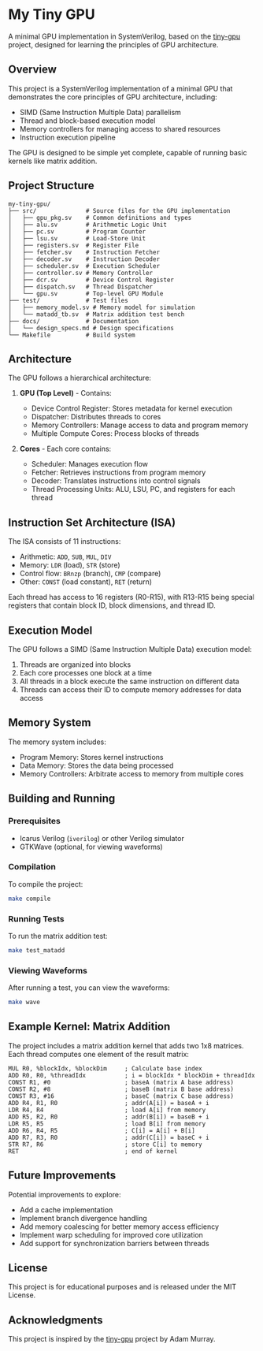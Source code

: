 # My Tiny GPU

A minimal GPU implementation in SystemVerilog, based on the [tiny-gpu](https://github.com/adamjmurray/tiny-gpu) project, designed for learning the principles of GPU architecture.

## Overview

This project is a SystemVerilog implementation of a minimal GPU that demonstrates the core principles of GPU architecture, including:

- SIMD (Same Instruction Multiple Data) parallelism
- Thread and block-based execution model
- Memory controllers for managing access to shared resources
- Instruction execution pipeline

The GPU is designed to be simple yet complete, capable of running basic kernels like matrix addition.

## Project Structure

```
my-tiny-gpu/
├── src/              # Source files for the GPU implementation
│   ├── gpu_pkg.sv    # Common definitions and types
│   ├── alu.sv        # Arithmetic Logic Unit
│   ├── pc.sv         # Program Counter
│   ├── lsu.sv        # Load-Store Unit
│   ├── registers.sv  # Register File
│   ├── fetcher.sv    # Instruction Fetcher
│   ├── decoder.sv    # Instruction Decoder
│   ├── scheduler.sv  # Execution Scheduler
│   ├── controller.sv # Memory Controller
│   ├── dcr.sv        # Device Control Register
│   ├── dispatch.sv   # Thread Dispatcher
│   └── gpu.sv        # Top-level GPU Module
├── test/             # Test files
│   ├── memory_model.sv # Memory model for simulation
│   └── matadd_tb.sv  # Matrix addition test bench
├── docs/             # Documentation
│   └── design_specs.md # Design specifications
└── Makefile          # Build system
```

## Architecture

The GPU follows a hierarchical architecture:

1. **GPU (Top Level)** - Contains:
   - Device Control Register: Stores metadata for kernel execution
   - Dispatcher: Distributes threads to cores
   - Memory Controllers: Manage access to data and program memory
   - Multiple Compute Cores: Process blocks of threads

2. **Cores** - Each core contains:
   - Scheduler: Manages execution flow
   - Fetcher: Retrieves instructions from program memory
   - Decoder: Translates instructions into control signals
   - Thread Processing Units: ALU, LSU, PC, and registers for each thread

## Instruction Set Architecture (ISA)

The ISA consists of 11 instructions:
- Arithmetic: `ADD`, `SUB`, `MUL`, `DIV`
- Memory: `LDR` (load), `STR` (store)
- Control flow: `BRnzp` (branch), `CMP` (compare)
- Other: `CONST` (load constant), `RET` (return)

Each thread has access to 16 registers (R0-R15), with R13-R15 being special registers that contain block ID, block dimensions, and thread ID.

## Execution Model

The GPU follows a SIMD (Same Instruction Multiple Data) execution model:
1. Threads are organized into blocks
2. Each core processes one block at a time
3. All threads in a block execute the same instruction on different data
4. Threads can access their ID to compute memory addresses for data access

## Memory System

The memory system includes:
- Program Memory: Stores kernel instructions
- Data Memory: Stores the data being processed
- Memory Controllers: Arbitrate access to memory from multiple cores

## Building and Running

### Prerequisites

- Icarus Verilog (`iverilog`) or other Verilog simulator
- GTKWave (optional, for viewing waveforms)

### Compilation

To compile the project:

```bash
make compile
```

### Running Tests

To run the matrix addition test:

```bash
make test_matadd
```

### Viewing Waveforms

After running a test, you can view the waveforms:

```bash
make wave
```

## Example Kernel: Matrix Addition

The project includes a matrix addition kernel that adds two 1x8 matrices. Each thread computes one element of the result matrix:

```
MUL R0, %blockIdx, %blockDim     ; Calculate base index
ADD R0, R0, %threadIdx           ; i = blockIdx * blockDim + threadIdx
CONST R1, #0                     ; baseA (matrix A base address)
CONST R2, #8                     ; baseB (matrix B base address)
CONST R3, #16                    ; baseC (matrix C base address)
ADD R4, R1, R0                   ; addr(A[i]) = baseA + i
LDR R4, R4                       ; load A[i] from memory
ADD R5, R2, R0                   ; addr(B[i]) = baseB + i
LDR R5, R5                       ; load B[i] from memory
ADD R6, R4, R5                   ; C[i] = A[i] + B[i]
ADD R7, R3, R0                   ; addr(C[i]) = baseC + i
STR R7, R6                       ; store C[i] to memory
RET                              ; end of kernel
```

## Future Improvements

Potential improvements to explore:
- Add a cache implementation
- Implement branch divergence handling
- Add memory coalescing for better memory access efficiency
- Implement warp scheduling for improved core utilization
- Add support for synchronization barriers between threads

## License

This project is for educational purposes and is released under the MIT License.

## Acknowledgments

This project is inspired by the [tiny-gpu](https://github.com/adamjmurray/tiny-gpu) project by Adam Murray. 